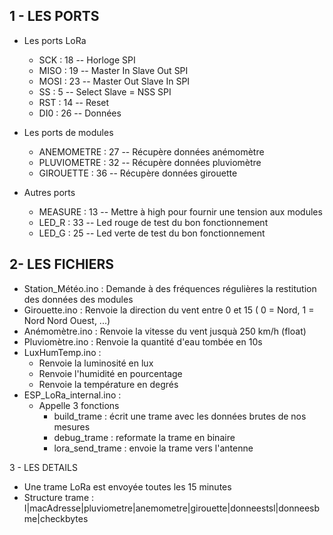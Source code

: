 1 - LES PORTS
-

- Les ports LoRa
  - SCK : 18 -- Horloge SPI
  - MISO : 19 -- Master In Slave Out SPI
  - MOSI : 23 -- Master Out Slave In SPI
  - SS : 5 -- Select Slave = NSS SPI
  - RST : 14 -- Reset
  - DI0 : 26 -- Données
  
- Les ports de modules
  - ANEMOMETRE : 27 -- Récupère données anémomètre
  - PLUVIOMETRE : 32 -- Récupère données pluviomètre
  - GIROUETTE : 36 -- Récupère données girouette

- Autres ports
  - MEASURE : 13 -- Mettre à high pour fournir une tension aux modules
  - LED_R : 33 -- Led rouge de test du bon fonctionnement
  - LED_G : 25 -- Led verte de test du bon fonctionnement


2- LES FICHIERS
-
- Station_Météo.ino : Demande à des fréquences régulières la restitution des données des modules
- Girouette.ino : Renvoie la direction du vent entre 0 et 15 ( 0 = Nord, 1 = Nord Nord Ouest, ...)
- Anémomètre.ino : Renvoie la vitesse du vent jusquà 250 km/h (float)
- Pluviomètre.ino : Renvoie la quantité d'eau tombée en 10s
- LuxHumTemp.ino : 
  - Renvoie la luminosité en lux
  - Renvoie l'humidité en pourcentage
  - Renvoie la température en degrés
- ESP_LoRa_internal.ino : 
  - Appelle 3 fonctions
    - build_trame : écrit une trame avec les données brutes de nos mesures
    - debug_trame : reformate la trame en binaire
    - lora_send_trame : envoie la trame vers l'antenne

3 - LES DETAILS

- Une trame LoRa est envoyée toutes les 15 minutes
- Structure trame :   I|macAdresse|pluviometre|anemometre|girouette|donneestsl|donneesbme|checkbytes

